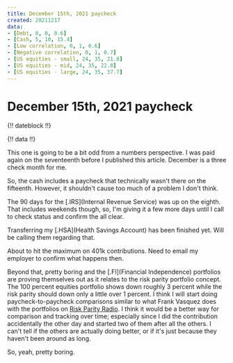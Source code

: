 ```yaml
---
title: December 15th, 2021 paycheck
created: 20211217
data:
- [Debt, 0, 0, 0.6]
- [Cash, 5, 10, 15.4]
- [Low correlation, 0, 1, 0.6]
- [Negative correlation, 0, 1, 0.7]
- [US equities - small, 24, 35, 21.8]
- [US equities - mid, 24, 35, 22.8]
- [US equities - large, 24, 35, 37.7]
---
```


# December 15th, 2021 paycheck

{!! dateblock !!}

{!! data !!}

This one is going to be a bit odd from a numbers perspective. I was paid again on the seventeenth before I published this article. December is a three check month for me.

So, the cash includes a paycheck that technically wasn't there on the fifteenth. However, it shouldn't cause too much of a problem I don't think.

The 90 days for the [.IRS](Internal Revenue Service) was up on the eighth. That includes weekends though, so, I'm giving it a few more days until I call to check status and confirm the all clear.

Transferring my [.HSA](Health Savings Account) has been finished yet. Will be calling them regarding that.

About to hit the maximum on 401k contributions. Need to email my employer to confirm what happens then.

Beyond that, pretty boring and the [.FI](Financial Independence) portfolios are proving themselves out as it relates to the risk parity portfolio concept. The 100 percent equities portfolio shows down roughly 3 percent while the risk parity should down only a little over 1 percent. I think I will start doing paycheck-to-paycheck comparisons similar to what Frank Vasquez does with the portfolios on [Risk Parity Radio](https://www.riskparityradio.com). I think it would be a better way for comparison and tracking over time; especially since I did the contribution accidentally the other day and started two of them after all the others. I can't tell if the others are actually doing better, or if it's just because they haven't been around as long.

So, yeah, pretty boring.
